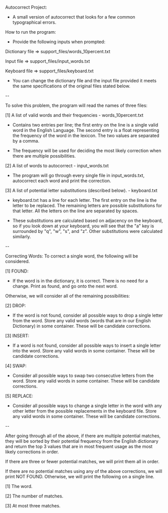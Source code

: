 Autocorrect Project:
- A small version of autocorrect that looks for a few common
typographical errors.

How to run the program:
- Provide the following inputs when prompted:

Dictionary file => support_files/words_10percent.txt

Input file      => support_files/input_words.txt

Keyboard file   => support_files/keyboard.txt

- You can change the dictionary file and the input file provided it
meets the same specifications of the original files stated below.

--

To solve this problem, the program will read the names of three files:

[1] A list of valid words and their frequencies - words_10percent.txt
- Contains two entries per line; the first entry on the line is a
single valid word in the English Language. The second entry is a float
representing the frequency of the word in the lexicon. The two values are
separated by a comma.

- The frequency will be used for deciding the most likely correction when
there are multiple possibilities.

[2] A list of words to autocorrect - input_words.txt
- The program will go through every single file in input_words.txt, autocorrect
each word and print the correction.

[3] A list of potential letter substitutions (described below). - keyboard.txt
- keyboard.txt has a line for each letter. The first entry on the line is the
letter to be replaced. The remaining letters are possible substitutions
for that letter. All the letters on the line are separated by spaces.

- These substitutions are calculated based on adjacency on the keyboard,
so if you look down at your keyboard, you will see that the "a" key is
surrounded by "q", "w", "s", and "z".
Other substitutions were calculated similarly.

--

Correcting Words:
To correct a single word, the following will be considered.

[1] FOUND:
- If the word is in the dictionary, it is correct. There is no need
for a change. Print as found, and go onto the next word.

Otherwise, we will consider all of the remaining possibilities:

[2] DROP:
- If the word is not found, consider all possible ways to drop a single letter
from the word. Store any valid words (words that are in our English Dictionary)
in some container. These will be candidate corrections.

[3] INSERT:
- If a word is not found, consider all possible ways to insert a single letter
into the word. Store any valid words in some container. These will be
candidate corrections.

[4] SWAP:
- Consider all possible ways to swap two consecutive letters from the word.
Store any valid words in some container. These will be candidate corrections.

[5] REPLACE:
- Consider all possible ways to change a single letter in the word
with any other letter from the possible replacements in the keyboard file.
Store any valid words in some container. These will be candidate corrections.

--

After going through all of the above, if there are multiple potential matches,
they will be sorted by their potential frequency from the English dictionary
and return the top 3 values that are in most frequent usage as the most likely
corrections in order.

If there are three or fewer potential matches, we will print them all in order.

If there are no potential matches using any of the above corrections,
we will print NOT FOUND. Otherwise, we will print the following on a single line.

[1] The word.

[2] The number of matches.

[3] At most three matches.